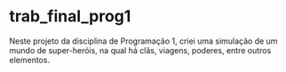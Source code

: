 # trab_final_prog1
Neste projeto da disciplina de Programação 1, criei uma simulação de um mundo de super-heróis, na qual há clãs, viagens, poderes, entre outros elementos.
